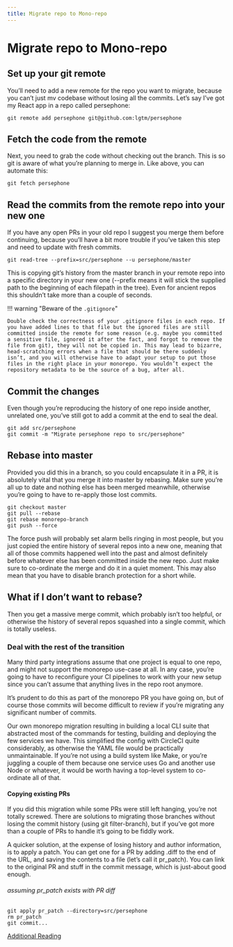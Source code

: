 ```yaml
---
title: Migrate repo to Mono-repo
---
```


# Migrate repo to Mono-repo



## Set up your git remote

You’ll need to add a new remote for the repo you want to migrate, because you can’t just mv codebase without losing all the commits. Let’s say I’ve got my React app in a repo called persephone:

```
git remote add persephone git@github.com:lgtm/persephone
```


## Fetch the code from the remote


Next, you need to grab the code without checking out the branch. This is so git is aware of what you’re planning to merge in. Like above, you can automate this:

```
git fetch persephone
```


## Read the commits from the remote repo into your new one


If you have any open PRs in your old repo I suggest you merge them before continuing, because you’ll have a bit more trouble if you’ve taken this step and need to update with fresh commits.

```
git read-tree --prefix=src/persephone --u persephone/master
```

This is copying git’s history from the master branch in your remote repo into a specific directory in your new one (--prefix means it will stick the supplied path to the beginning of each filepath in the tree). Even for ancient repos this shouldn’t take more than a couple of seconds.

!!! warning "Beware of the `.gitignore`"

    Double check the correctness of your .gitignore files in each repo. If you have added lines to that file but the ignored files are still committed inside the remote for some reason (e.g. maybe you committed a sensitive file, ignored it after the fact, and forgot to remove the file from git), they will not be copied in. This may lead to bizarre, head-scratching errors when a file that should be there suddenly isn’t, and you will otherwise have to adapt your setup to put those files in the right place in your monorepo. You wouldn’t expect the repository metadata to be the source of a bug, after all.

## Commit the changes

Even though you’re reproducing the history of one repo inside another, unrelated one, you’ve still got to add a commit at the end to seal the deal.

```
git add src/persephone
git commit -m "Migrate persephone repo to src/persephone"
```

## Rebase into master

Provided you did this in a branch, so you could encapsulate it in a PR, it is absolutely vital that you merge it into master by rebasing. Make sure you’re all up to date and nothing else has been merged meanwhile, otherwise you’re going to have to re-apply those lost commits.

```
git checkout master
git pull --rebase
git rebase monorepo-branch
git push --force
```

The force push will probably set alarm bells ringing in most people, but you just copied the entire history of several repos into a new one, meaning that all of those commits happened well into the past and almost definitely before whatever else has been committed inside the new repo. Just make sure to co-ordinate the merge and do it in a quiet moment. This may also mean that you have to disable branch protection for a short while.

## What if I don’t want to rebase?

Then you get a massive merge commit, which probably isn’t too helpful, or otherwise the history of several repos squashed into a single commit, which is totally useless.

### Deal with the rest of the transition

Many third party integrations assume that one project is equal to one repo, and might not support the monorepo use-case at all. In any case, you’re going to have to reconfigure your CI pipelines to work with your new setup since you can’t assume that anything lives in the repo root anymore.

It’s prudent to do this as part of the monorepo PR you have going on, but of course those commits will become difficult to review if you’re migrating any significant number of commits.

Our own monorepo migration resulting in building a local CLI suite that abstracted most of the commands for testing, building and deploying the few services we have. This simplified the config with CircleCI quite considerably, as otherwise the YAML file would be practically unmaintainable. If you’re not using a build system like Make, or you’re juggling a couple of them because one service uses Go and another use Node or whatever, it would be worth having a top-level system to co-ordinate all of that.

#### Copying existing PRs

If you did this migration while some PRs were still left hanging, you’re not totally screwed. There are solutions to migrating those branches without losing the commit history (using git filter-branch), but if you’ve got more than a couple of PRs to handle it’s going to be fiddly work.

A quicker solution, at the expense of losing history and author information, is to apply a patch. You can get one for a PR by adding .diff to the end of the URL, and saving the contents to a file (let’s call it pr_patch). You can link to the original PR and stuff in the commit message, which is just-about good enough.

###### assuming pr_patch exists with PR diff

```
git apply pr_patch --directory=src/persephone
rm pr_patch
git commit...
```

[Additional Reading](https://medium.com/lgtm/migrating-to-the-monorepo-582106142654)